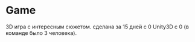 # Game
3D игра с интересным сюжетом. сделана за 15 дней с  0 Unity3D с 0 (в команде было 3 человека).
